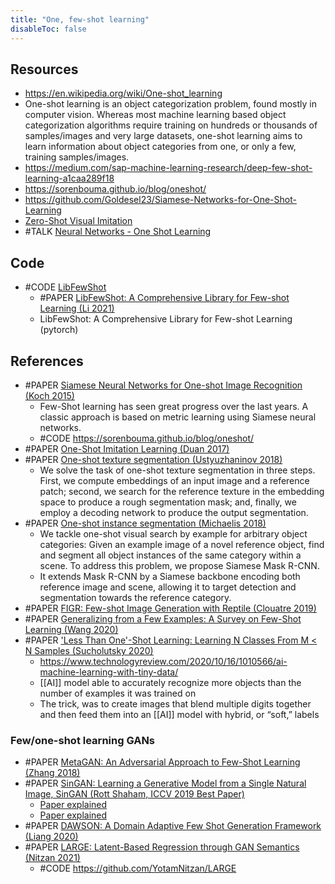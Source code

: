 ```yaml
---
title: "One, few-shot learning"
disableToc: false 
---
```


## Resources
- https://en.wikipedia.org/wiki/One-shot_learning
- One-shot learning is an object categorization problem, found mostly in computer vision. Whereas most machine learning based object categorization algorithms require training on hundreds or thousands of samples/images and very large datasets, one-shot learning aims to learn information about object categories from one, or only a few, training samples/images.
- https://medium.com/sap-machine-learning-research/deep-few-shot-learning-a1caa289f18
- https://sorenbouma.github.io/blog/oneshot/
- https://github.com/Goldesel23/Siamese-Networks-for-One-Shot-Learning
- [Zero-Shot Visual Imitation](https://pathak22.github.io/zeroshot-imitation/)
- #TALK [Neural Networks - One Shot Learning](https://www.youtube.com/watch?v=r8LLorRACPM)


## Code
- #CODE [LibFewShot](https://github.com/rl-vig/libfewshot)
	- #PAPER [LibFewShot: A Comprehensive Library for Few-shot Learning (Li 2021)](https://arxiv.org/abs/2109.04898)
	- LibFewShot: A Comprehensive Library for Few-shot Learning (pytorch)

## References
- #PAPER [Siamese Neural Networks for One-shot Image Recognition (Koch 2015)](http://www.cs.cmu.edu/~rsalakhu/papers/oneshot1.pdf)
	- Few-Shot learning has seen great progress over the last years. A classic approach is based on metric learning using Siamese neural networks.
	- #CODE https://sorenbouma.github.io/blog/oneshot/
- #PAPER [One-Shot Imitation Learning (Duan 2017)](https://arxiv.org/abs/1703.07326)
- #PAPER [One-shot texture segmentation (Ustyuzhaninov 2018)](https://arxiv.org/abs/1807.02654)
	- We solve the task of one-shot texture segmentation in three steps. First, we compute embeddings of an input image and a reference patch; second, we search for the reference texture in the embedding space to produce a rough segmentation mask; and, finally, we employ a decoding network to produce the output segmentation.
- #PAPER [One-shot instance segmentation (Michaelis 2018)](https://arxiv.org/abs/1811.11507 )
	- We tackle one-shot visual search by example for arbitrary object categories: Given an example image of a novel reference object, find and segment all object instances of the same category within a scene. To address this problem, we propose Siamese Mask R-CNN. 
	- It extends Mask R-CNN by a Siamese backbone encoding both reference image and scene, allowing it to target detection and segmentation towards the reference category.
- #PAPER [FIGR: Few-shot Image Generation with Reptile (Clouatre 2019)](https://arxiv.org/abs/1901.02199)
- #PAPER [Generalizing from a Few Examples: A Survey on Few-Shot Learning (Wang 2020)](https://arxiv.org/abs/1904.05046)
- #PAPER ['Less Than One'-Shot Learning: Learning N Classes From M < N Samples (Sucholutsky 2020)](https://arxiv.org/abs/2009.08449)
	- https://www.technologyreview.com/2020/10/16/1010566/ai-machine-learning-with-tiny-data/
	- [[AI]] model able to accurately recognize more objects than the number of examples it was trained on
	- The trick, was to create images that blend multiple digits together and then feed them into an [[AI]] model with hybrid, or “soft,” labels


### Few/one-shot learning GANs 
- #PAPER [MetaGAN: An Adversarial Approach to Few-Shot Learning (Zhang 2018)](https://papers.nips.cc/paper/7504-metagan-an-adversarial-approach-to-few-shot-learning)
- #PAPER [SinGAN: Learning a Generative Model from a Single Natural Image, SinGAN (Rott Shaham, ICCV 2019 Best Paper)](https://arxiv.org/abs/1905.01164 )
	- [ Paper explained](https://www.youtube.com/watch?v=-f8sz8AExdc )
	- [ Paper explained](https://www.youtube.com/watch?v=Xc9Rkbg6IZA)
- #PAPER [DAWSON: A Domain Adaptive Few Shot Generation Framework (Liang 2020)](https://arxiv.org/abs/2001.00576)
- #PAPER [LARGE: Latent-Based Regression through GAN Semantics (Nitzan 2021)](https://arxiv.org/abs/2107.11186)
	- #CODE https://github.com/YotamNitzan/LARGE
